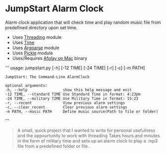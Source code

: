 JumpStart Alarm Clock
=========

Alarm clock application that will check time and play random music file from predefined directory upon set time.

  - Uses [Threading](https://docs.python.org/2/library/threading.html) module
  - Uses [Time](https://docs.python.org/2/library/time.html)
  - Uses [Argparse](https://docs.python.org/dev/library/argparse.html) module
  - Uses [Pickle]() module
  - Uses/Requires [Afplay on Mac](https://developer.apple.com/library/mac/documentation/Darwin/Reference/Manpages/man1/afplay.1.html) binary

'''
	usage: jumpstart.py [-h] [-12 TIME] [-24 TIME] [-r] [-c] [-m PATH]

	JumpStart: The Command-Line AlarmClock

	optional arguments:
  	-h, --help                show this help message and exit
  	-12 TIME, --standard TIME Use Standard Time in format: 4:23pm
  	-24 TIME, --military TIME Use Military Time in format: 15:23
  	-r, --recent              View previous alarm settings
  	-c, --clear_recent        Clear previous alarm settings
  	-m PATH, --music PATH     Define music source(Path to file or folder)
'''

> A small, quick project that I wanted to write for personal 
> usefulness and the oppourtunity to work with threading
> Takes hours and minutes in the form of military time and 
> sets up an alarm clock to play a .mp3 file from a predefined
> folder or file.